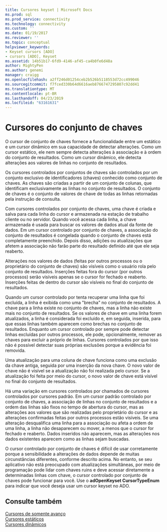 ```yaml
---
title: Cursores keyset | Microsoft Docs
ms.prod: sql
ms.prod_service: connectivity
ms.technology: connectivity
ms.custom: ''
ms.date: 01/19/2017
ms.reviewer: ''
ms.topic: conceptual
helpviewer_keywords:
- Keyset cursors [ADO]
- cursors [ADO], Keyset
ms.assetid: 14b51b17-6fd9-4146-af45-ca4b0fe6d48a
author: MightyPen
ms.author: genemi
manager: craigg
ms.openlocfilehash: a2ff246d01254ceb2b526b5118553d72cc499046
ms.sourcegitcommit: f7fced330b64d6616aeb8766747295807c92dd41
ms.translationtype: MT
ms.contentlocale: pt-BR
ms.lasthandoff: 04/23/2019
ms.locfileid: "63161631"
---
```

# <a name="keyset-cursors"></a>Cursores do conjunto de chaves
O cursor de conjunto de chaves fornece a funcionalidade entre um estático e um cursor dinâmico em sua capacidade de detectar alterações. Como um cursor estático, ele nem sempre detecta alterações à associação e à ordem do conjunto de resultados. Como um cursor dinâmico, ele detecta alterações aos valores de linhas no conjunto de resultados.  
  
 Os cursores controlados por conjuntos de chaves são controlados por um conjunto exclusivo de identificadores (chaves) conhecido como conjunto de chaves. As chaves são criadas a partir de um conjunto de colunas, que identificam exclusivamente as linhas no conjunto de resultados. O conjunto de chaves é o conjunto de valores de chave de todas as linhas retornadas pela instrução de consulta.  
  
 Com cursores controlados por conjunto de chaves, uma chave é criada e salva para cada linha do cursor e armazenada na estação de trabalho cliente ou no servidor. Quando você acessa cada linha, a chave armazenada é usada para buscar os valores de dados atual da fonte de dados. Em um cursor controlado por conjunto de chaves, a associação do conjunto de resultados é congelada quando o conjunto de chaves está completamente preenchido. Depois disso, adições ou atualizações que afetem a associação não farão parte do resultado definido até que ele seja reaberto.  
  
 Alterações nos valores de dados (feitas por outros processos ou o proprietário do conjunto de chaves) são visíveis como o usuário rola pelo conjunto de resultados. Inserções feitas fora do cursor (por outros processos) serão visíveis apenas se o cursor for fechado e reaberto. Inserções feitas de dentro do cursor são visíveis no final do conjunto de resultados.  
  
 Quando um cursor controlado por tenta recuperar uma linha que foi excluída, a linha é exibida como uma "brecha" no conjunto de resultados. A chave para a linha existe no conjunto de chaves, mas a linha não existe mais no conjunto de resultados. Se os valores de chave em uma linha forem atualizados, a linha é considerada foi excluído e, em seguida, inserida, para que essas linhas também aparecem como brechas no conjunto de resultados. Enquanto um cursor controlado por sempre pode detectar linhas excluídas por outros processos, ele pode, opcionalmente, remover as chaves para excluir a próprio de linhas. Cursores controlados por que isso não é possível detectar suas próprias exclusões porque a evidência foi removida.  
  
 Uma atualização para uma coluna de chave funciona como uma exclusão da chave antiga, seguida por uma inserção da nova chave. O novo valor de chave não é visível se a atualização não foi realizada pelo cursor. Se a atualização foi feita por meio do cursor, o novo valor de chave está visível no final do conjunto de resultados.  
  
 Há uma variação em cursores controlados por chamados de cursores controlados por cursores padrão. Em um cursor padrão controlado por conjunto de chaves, a associação de linhas no conjunto de resultados e a ordem das linhas são fixos no tempo de abertura do cursor, mas as alterações aos valores que são realizadas pelo proprietário do cursor e as alterações confirmadas feitas por outros processos estão visíveis. Se uma alteração desqualifica uma linha para a associação ou afeta a ordem de uma linha, a linha não desaparecem ou mover, a menos que o cursor for fechado e reaberto. Dados inseridos não aparecem, mas as alterações nos dados existentes aparecem como as linhas sejam buscadas.  
  
 O cursor controlado por conjunto de chaves é difícil de usar corretamente porque a sensibilidade a alterações de dados depende de muitas circunstâncias diferentes, conforme descrito acima. No entanto, se seu aplicativo não está preocupado com atualizações simultâneas, por meio de programação pode lidar com chaves ruins e deve acessar diretamente a determinadas linhas com chave, o cursor controlado por conjunto de chaves pode funcionar para você. Use o **adOpenKeyset CursorTypeEnum** para indicar que você deseja usar um cursor keyset no ADO.  
  
## <a name="see-also"></a>Consulte também  
 [Cursores de somente avanço](../../../ado/guide/data/forward-only-cursors.md)   
 [Cursores estáticos](../../../ado/guide/data/static-cursors.md)   
 [Cursores dinâmicos](../../../ado/guide/data/dynamic-cursors.md)
